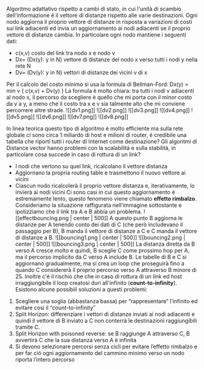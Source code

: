 Algoritmo adattativo rispetto a cambi di stato, in cui l'unità di scambio dell’informazione é il vettore di distanze rispetto alle varie destinazioni.
Ogni nodo aggiorna il proprio vettore di distanze in risposta a variazioni di costi sui link adiacenti ed invia un aggiornamento ai nodi adiacenti se il proprio vettore di distanze cambia. In particolare ogni nodo mantiene i seguenti dati:
- c(x,v) costo del link tra nodo x e nodo v  
- Dx= (Dx(y): y in N)  vettore di distanze del nodo x verso tutti i nodi y nella rete N  
- Dv= (Dv(y): y in N) vettori di distanze dei vicini v di x

Per il calcolo del costo minimo si usa la formula di Bellman-Ford: 
Dx(y) = min v { c(x,v) + Dv(y) } 
La formula è molto chiara:  tra tutti i nodi v adiacenti al nodo x, il  percorso da scegliere è quello che mi porta con il minor costo da v a y, a meno che il costo tra x e v sia talmente alto che mi conviene percorrere altre strade. 
![[dv1.png]]
![[dv2.png]]
![[dv3.png]]
![[dv4.png]]
![[dv5.png]]
![[dv6.png]]
![[dv7.png]]
![[dv8.png]]

In linea teorica questo tipo di algoritmo é molto efficiente ma sulla rete globale ci sono circa 1 miliardo di host e milioni di router, é credibile una tabella che riporti tutti i  router di Internet come destinazione? Gli algoritmi di Distance vector hanno problemi con la scalabilitá e sulla stabilitá, in particolare cosa succede in caso di rottura di un link? 
- I nodi che vertono su quel link, ricalcolano il vettore distanza 
- Aggiornano la propria routing table e trasmettono il nuovo vettore ai vicini  
- Ciascun nodo ricalcolerà il proprio vettore distanza e, iterativamente, lo invierà ai nodi vicini
Ci sono casi in cui questo aggiornamento é estremamente lento, questo fenomeno viene chiamato **effetto rimbalzo**. Consideriamo la situazione raffigurata nell'immagine sottostante e ipotizziamo che il link tra A e B abbia un problema. 
![[effectbouncing.png | center | 500]]
A questo punto B aggiorna le distanze per A tenendo conto dei dati di C (che però includevano il passaggio per B), B manda il vettore di distanze a C e C manda il vettore di distanze a B. 
![[bouncing1.png | center | 500]]
![[bouncing2.png | center | 500]]
![[bouncing3.png | center | 500]]
La distanza diretta da B verso A cresce molto e quindi, B sceglie C come prossimo hop per A, ma il percorso implicito da C verso A include B. Le tabelle di B e C si aggiornano gradualmente, ma si crea un loop che proseguirà fino a quando C considererà il proprio percorso verso A attraverso B minore di 25. 
Inoltre c'é il rischio che che in caso di rottura di un link ed host irraggiungibile il loop creatosi duri all'infinito (**count-to-infinity**). Esistono alcune possibili soluzioni a questi problemi:
1. Scegliere una soglia (abbastanza bassa) per  “rappresentare” l’infinito ed evitare cosí il “count-to-infinity”
2. Split Horizon: differenziare i vettori di distanze inviati ai nodi adiacenti e quindi il vettore di B inviato a C non conterrà le destinazioni raggiungibili tramite C.
3. Split Horizon with poisoned reverse: se B raggiunge A attraverso C, B avvertirà C  che la sua distanza verso A è infinita
4. Si devono selezionare percorsi senza cicli per evitare l’effetto rimbalzo e per far ció ogni aggiornamento del cammino minimo verso un nodo riporta l’intero percorso